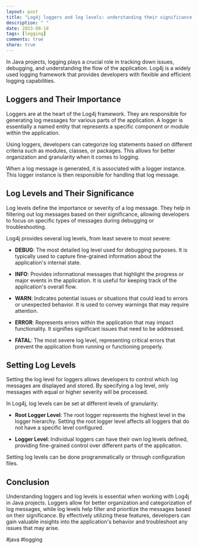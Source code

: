 ```yaml
---
layout: post
title: "Log4j loggers and log levels: understanding their significance in Java projects"
description: " "
date: 2023-09-18
tags: [logging]
comments: true
share: true
---
```


In Java projects, logging plays a crucial role in tracking down issues, debugging, and understanding the flow of the application. Log4j is a widely used logging framework that provides developers with flexible and efficient logging capabilities.

## Loggers and Their Importance

Loggers are at the heart of the Log4j framework. They are responsible for generating log messages for various parts of the application. A logger is essentially a named entity that represents a specific component or module within the application.

Using loggers, developers can categorize log statements based on different criteria such as modules, classes, or packages. This allows for better organization and granularity when it comes to logging.

When a log message is generated, it is associated with a logger instance. This logger instance is then responsible for handling that log message.

## Log Levels and Their Significance

Log levels define the importance or severity of a log message. They help in filtering out log messages based on their significance, allowing developers to focus on specific types of messages during debugging or troubleshooting.

Log4j provides several log levels, from least severe to most severe:

- **DEBUG**: The most detailed log level used for debugging purposes. It is typically used to capture fine-grained information about the application's internal state.

- **INFO**: Provides informational messages that highlight the progress or major events in the application. It is useful for keeping track of the application's overall flow.

- **WARN**: Indicates potential issues or situations that could lead to errors or unexpected behavior. It is used to convey warnings that may require attention.

- **ERROR**: Represents errors within the application that may impact functionality. It signifies significant issues that need to be addressed.

- **FATAL**: The most severe log level, representing critical errors that prevent the application from running or functioning properly.

## Setting Log Levels

Setting the log level for loggers allows developers to control which log messages are displayed and stored. By specifying a log level, only messages with equal or higher severity will be processed.

In Log4j, log levels can be set at different levels of granularity:

- **Root Logger Level**: The root logger represents the highest level in the logger hierarchy. Setting the root logger level affects all loggers that do not have a specific level configured.

- **Logger Level**: Individual loggers can have their own log levels defined, providing fine-grained control over different parts of the application.

Setting log levels can be done programmatically or through configuration files.

## Conclusion

Understanding loggers and log levels is essential when working with Log4j in Java projects. Loggers allow for better organization and categorization of log messages, while log levels help filter and prioritize the messages based on their significance. By effectively utilizing these features, developers can gain valuable insights into the application's behavior and troubleshoot any issues that may arise.

#java #logging